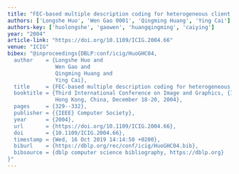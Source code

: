 ```yaml
---
title: "FEC-based multiple description coding for heterogeneous client bandwidths"
authors: ['Longshe Huo', 'Wen Gao 0001', 'Qingming Huang', 'Ying Cai']
authors-key: ['huolongshe', 'gaowen', 'huangqingming', 'caiying']
year: "2004"
article-link: "https://doi.org/10.1109/ICIG.2004.66"
venue: "ICIG"
bibex: "@inproceedings{DBLP:conf/icig/HuoGHC04,
  author    = {Longshe Huo and
               Wen Gao and
               Qingming Huang and
               Ying Cai},
  title     = {FEC-based multiple description coding for heterogeneous client bandwidths},
  booktitle = {Third International Conference on Image and Graphics, {ICIG} 2004,
               Hong Kong, China, December 18-20, 2004},
  pages     = {329--332},
  publisher = {{IEEE} Computer Society},
  year      = {2004},
  url       = {https://doi.org/10.1109/ICIG.2004.66},
  doi       = {10.1109/ICIG.2004.66},
  timestamp = {Wed, 16 Oct 2019 14:14:50 +0200},
  biburl    = {https://dblp.org/rec/conf/icig/HuoGHC04.bib},
  bibsource = {dblp computer science bibliography, https://dblp.org}
}"
---
```

